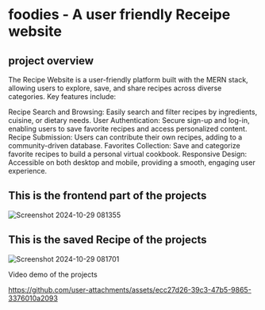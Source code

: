 # foodies - A user friendly Receipe website

## project overview

The Recipe Website is a user-friendly platform built with the MERN stack, allowing users to explore, save, and share recipes across diverse categories. Key features include:

Recipe Search and Browsing: Easily search and filter recipes by ingredients, cuisine, or dietary needs.
User Authentication: Secure sign-up and log-in, enabling users to save favorite recipes and access personalized content.
Recipe Submission: Users can contribute their own recipes, adding to a community-driven database.
Favorites Collection: Save and categorize favorite recipes to build a personal virtual cookbook.
Responsive Design: Accessible on both desktop and mobile, providing a smooth, engaging user experience.

## This is the frontend part of the projects

![Screenshot 2024-10-29 081355](https://github.com/user-attachments/assets/a5620898-f889-4238-ab67-11accc36f47a)


## This is the saved Recipe of the projects

![Screenshot 2024-10-29 081701](https://github.com/user-attachments/assets/731d0096-40b0-4f57-a7a4-ca957a62dae4)

Video demo of the projects



https://github.com/user-attachments/assets/ecc27d26-39c3-47b5-9865-3376010a2093

